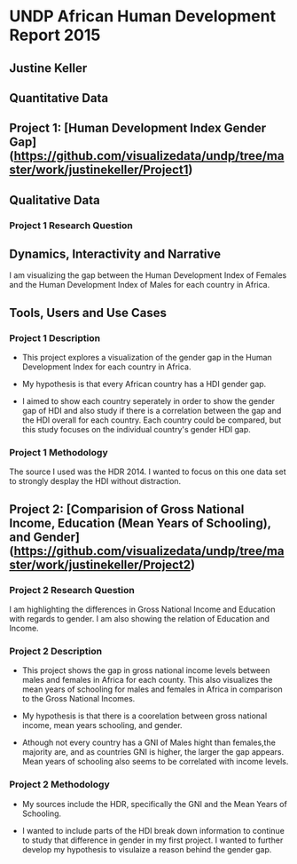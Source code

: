 # UNDP African Human Development Report 2015
## Justine Keller
 
## Quantitative Data
## Project 1: [Human Development Index Gender Gap] (https://github.com/visualizedata/undp/tree/master/work/justinekeller/Project1)
 
## Qualitative Data
### Project 1 Research Question
 
## Dynamics, Interactivity and Narrative
I am visualizing the gap between the Human Development Index of Females and the Human Development Index of Males for each country in Africa. 
 
## Tools, Users and Use Cases
### Project 1 Description

- This project explores a visualization of the gender gap in the Human Development Index for each country in Africa. 

- My hypothesis is that every African country has a HDI gender gap.

- I aimed to show each country seperately in order to show the gender gap of HDI and also study if there is a correlation between the gap and the HDI overall for each country. Each country could be compared, but this study focuses on the individual country's gender HDI gap.

### Project 1 Methodology

The source I used was the HDR 2014. I wanted to focus on this one data set to strongly desplay the HDI without distraction.


## Project 2: [Comparision of Gross National Income, Education (Mean Years of Schooling), and Gender] (https://github.com/visualizedata/undp/tree/master/work/justinekeller/Project2)

### Project 2 Research Question

I am highlighting the differences in Gross National Income and Education with regards to gender. I am also showing the relation of Education and Income.

### Project 2 Description

- This project shows the gap in gross national income levels between males and females in Africa for each county. This also visualizes the mean years of schooling for males and females in Africa in comparison to the Gross National Incomes.

- My hypothesis is that there is a coorelation between gross national income, mean years schooling, and gender.

- Athough not every country has a GNI of Males hight than females,the majority are, and as countries GNI is higher, the larger the gap appears. Mean years of schooling also seems to be correlated with income levels. 

### Project 2 Methodology

- My sources include the HDR, specifically the GNI and the Mean Years of Schooling. 

- I wanted to include parts of the HDI break down information to continue to study that difference in gender in my first project. I wanted to further develop my hypothesis to visulaize a reason behind the gender gap.
